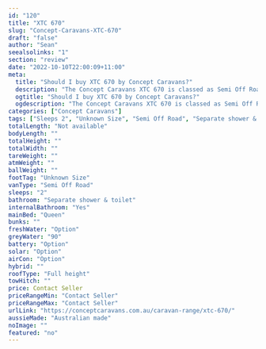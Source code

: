 ```yaml
---
id: "120"
title: "XTC 670"
slug: "Concept-Caravans-XTC-670"
draft: "false"
author: "Sean"
seealsolinks: "1"
section: "review"
date: "2022-10-10T22:00:09+11:00"
meta:
  title: "Should I buy XTC 670 by Concept Caravans?"
  description: "The Concept Caravans XTC 670 is classed as Semi Off Road, and sleeps 2 people. It is Australian made and comes in at Unknown Size. It generally has Separate shower & toilet."
  ogtitle: "Should I buy XTC 670 by Concept Caravans?"
  ogdescription: "The Concept Caravans XTC 670 is classed as Semi Off Road, and sleeps 2 people. It is Australian made and comes in at Unknown Size. It generally has Separate shower & toilet."
categories: ["Concept Caravans"]
tags: ["Sleeps 2", "Unknown Size", "Semi Off Road", "Separate shower & toilet", "Full height", "Price Unknown", "Australian made"]
totalLength: "Not available"
bodyLength: ""
totalHeight: ""
totalWidth: ""
tareWeight: ""
atmWeight: ""
ballWeight: ""
footTag: "Unknown Size"
vanType: "Semi Off Road"
sleeps: "2"
bathroom: "Separate shower & toilet"
internalBathroom: "Yes"
mainBed: "Queen"
bunks: ""
freshWater: "Option"
greyWater: "90"
battery: "Option"
solar: "Option"
airCon: "Option"
hybrid: ""
roofType: "Full height"
towHitch: ""
price: Contact Seller
priceRangeMin: "Contact Seller"
priceRangeMax: "Contact Seller"
urlLink: "https://conceptcaravans.com.au/caravan-range/xtc-670/"
aussieMade: "Australian made"
noImage: ""
featured: "no"
---
```

